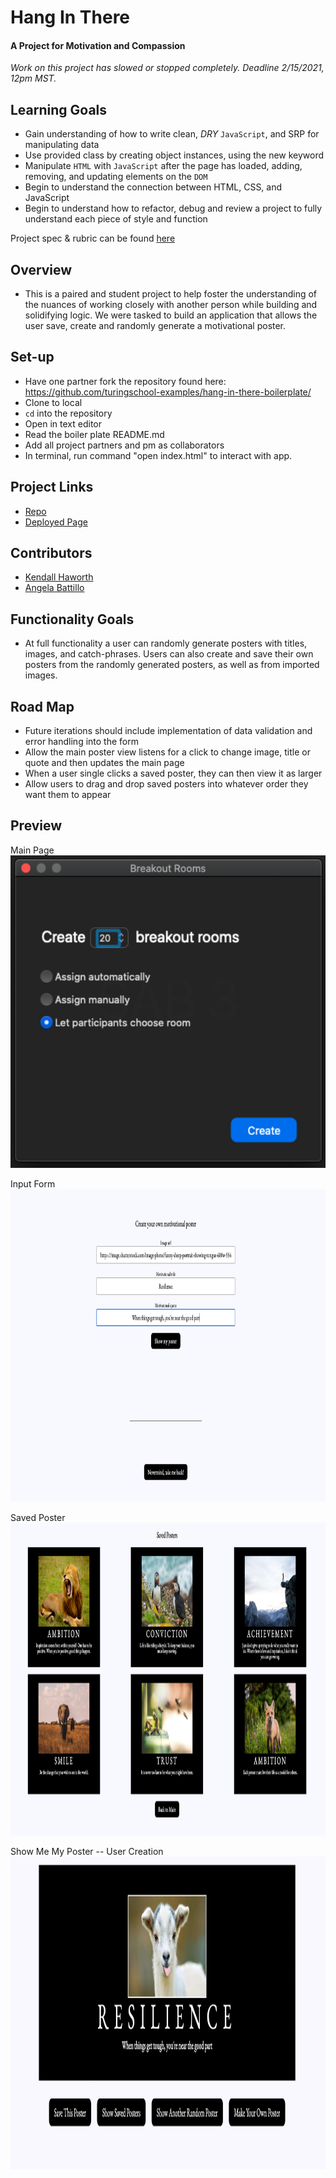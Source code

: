 # Hang In There

#### A Project for Motivation and Compassion

  *Work on this project has slowed or stopped completely. Deadline 2/15/2021, 12pm MST.*

## Learning Goals

* Gain understanding of how to write clean, *DRY* `JavaScript`, and SRP for manipulating data
* Use provided class by creating object instances, using the new keyword
* Manipulate `HTML` with `JavaScript` after the page has loaded, adding, removing, and updating elements on the `DOM`
* Begin to understand the connection between HTML, CSS, and JavaScript
* Begin to understand how to refactor, debug and review a project to fully understand each piece of style and function

Project spec & rubric can be found [here](https://frontend.turing.io/projects/module-1/hang-in-there.html)

## Overview

  * This is a paired and student project to help foster the understanding of the nuances of working closely with another person while building and solidifying logic.  We were tasked to build an application that allows the user save, create and randomly generate a motivational poster.  

## Set-up

  * Have one partner fork the repository found here: https://github.com/turingschool-examples/hang-in-there-boilerplate/
  * Clone to local
  * `cd` into the repository
  * Open in text editor
  * Read the boiler plate README.md
  * Add all project partners and pm as collaborators
  * In terminal, run command "open index.html" to interact with app.

## Project Links

  * [Repo](https://github.com/battan40/hang-in-there-boilerplate)
  * [Deployed Page](https://battan40.github.io/hang-in-there-boilerplate/)

## Contributors

  * [Kendall Haworth](https://github.com/kendallha)
  * [Angela Battillo](https://github.com/battan40)

## Functionality Goals

  * At full functionality a user can randomly generate posters with titles, images, and catch-phrases. Users can also create and save their own posters from the randomly generated posters, as well as from imported images.

## Road Map

  * Future iterations should include implementation of data validation and error handling into the form
  * Allow the main poster view listens for a click to change image, title or quote and then updates the main page
  * When a user single clicks a saved poster, they can then view it as larger
  * Allow users to drag and drop saved posters into whatever order they want them to appear


## Preview

<p align="left">Main Page</br>
 <img width="1000" height="500" src="./readme-imgs/mainPageHangInThere.png">
</p>
<p align="left">Input Form</br>
 <img width="1000" height="500" src="./readme-imgs/FormView-HangInThere.png">
</p>
<p align="left">Saved Poster</br>
 <img width="1000" height="500" src="./readme-imgs/SavedPosterView-HangInThere.png">
</p>
<p align="left">Show Me My Poster -- User Creation</br>
 <img width="1000" height="500" src="./readme-imgs/UserCreation-HangInThere.png">
</p>
